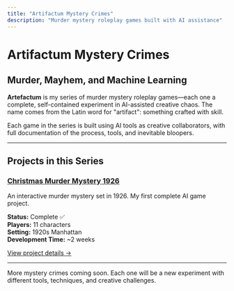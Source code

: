 ```yaml
---
title: "Artifactum Mystery Crimes"
description: "Murder mystery roleplay games built with AI assistance"
---
```


# Artifactum Mystery Crimes

## Murder, Mayhem, and Machine Learning

**Artefactum** is my series of murder mystery roleplay games—each one a complete, self-contained experiment in AI-assisted creative chaos. The name comes from the Latin word for "artifact": something crafted with skill.

Each game in the series is built using AI tools as creative collaborators, with full documentation of the process, tools, and inevitable bloopers.

---

## Projects in this Series

### [Christmas Murder Mystery 1926](/projects/artifactum/murder-mystery-1926/)

An interactive murder mystery set in 1926. My first complete AI game project.

**Status:** Complete ✅  
**Players:** 11 characters  
**Setting:** 1920s Manhattan  
**Development Time:** ~2 weeks

[View project details →](/projects/artifactum/murder-mystery-1926/)

---

More mystery crimes coming soon. Each one will be a new experiment with different tools, techniques, and creative challenges.
